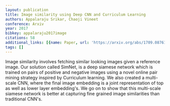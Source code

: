 ```yaml
---
layout: publication
title: Image similarity using Deep CNN and Curriculum Learning
authors: Appalaraju Srikar, Chaoji Vineet
conference: Arxiv
year: 2017
bibkey: appalaraju2017image
citations: 58
additional_links: [{name: Paper, url: 'https://arxiv.org/abs/1709.08761'}]
tags: []
---
```

Image similarity involves fetching similar looking images given a reference
image. Our solution called SimNet, is a deep siamese network which is trained
on pairs of positive and negative images using a novel online pair mining
strategy inspired by Curriculum learning. We also created a multi-scale CNN,
where the final image embedding is a joint representation of top as well as
lower layer embedding's. We go on to show that this multi-scale siamese network
is better at capturing fine grained image similarities than traditional CNN's.